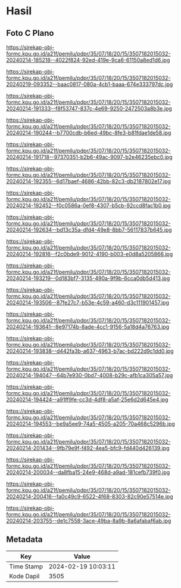 # Hasil

## Foto C Plano

https://sirekap-obj-formc.kpu.go.id/a21f/pemilu/pdpr/35/07/18/20/15/3507182015032-20240214-185218--4022f824-92ed-419e-9ca6-61150a8ed1d6.jpg

https://sirekap-obj-formc.kpu.go.id/a21f/pemilu/pdpr/35/07/18/20/15/3507182015032-20240219-093352--baac0817-080a-4cb1-baaa-674e333797dc.jpg

https://sirekap-obj-formc.kpu.go.id/a21f/pemilu/pdpr/35/07/18/20/15/3507182015032-20240214-191333--f8f53747-837c-4e69-9250-2472503a8b3e.jpg

https://sirekap-obj-formc.kpu.go.id/a21f/pemilu/pdpr/35/07/18/20/15/3507182015032-20240214-190244--b7700cdb-b6ed-49bc-8fe3-b81fdae1de58.jpg

https://sirekap-obj-formc.kpu.go.id/a21f/pemilu/pdpr/35/07/18/20/15/3507182015032-20240214-191718--97370351-b2b6-49ac-9097-b2e46235ebc0.jpg

https://sirekap-obj-formc.kpu.go.id/a21f/pemilu/pdpr/35/07/18/20/15/3507182015032-20240214-192355--6d17baef-4686-42bb-82c3-db2187802e17.jpg

https://sirekap-obj-formc.kpu.go.id/a21f/pemilu/pdpr/35/07/18/20/15/3507182015032-20240214-192452--f0c0586a-0ef8-4307-b5cb-92ccd8fac1b0.jpg

https://sirekap-obj-formc.kpu.go.id/a21f/pemilu/pdpr/35/07/18/20/15/3507182015032-20240214-192634--bd13c35a-dfd4-49e8-8bb7-56117837b645.jpg

https://sirekap-obj-formc.kpu.go.id/a21f/pemilu/pdpr/35/07/18/20/15/3507182015032-20240214-192816--f2c0bde9-9012-4190-b003-e0d8a5205866.jpg

https://sirekap-obj-formc.kpu.go.id/a21f/pemilu/pdpr/35/07/18/20/15/3507182015032-20240214-193219--0d183bf7-3135-490a-9f9b-6cca0db5d413.jpg

https://sirekap-obj-formc.kpu.go.id/a21f/pemilu/pdpr/35/07/18/20/15/3507182015032-20240214-193506--87fe27c7-b53e-4c59-a460-d3c111901457.jpg

https://sirekap-obj-formc.kpu.go.id/a21f/pemilu/pdpr/35/07/18/20/15/3507182015032-20240214-193641--8e97174b-8ade-4cc1-9156-5a18d4a76763.jpg

https://sirekap-obj-formc.kpu.go.id/a21f/pemilu/pdpr/35/07/18/20/15/3507182015032-20240214-193838--d442fa3b-a637-4963-b7ac-bd222d9c1dd0.jpg

https://sirekap-obj-formc.kpu.go.id/a21f/pemilu/pdpr/35/07/18/20/15/3507182015032-20240214-194047--64b7e930-0bd7-4008-b29c-afb1ca305a57.jpg

https://sirekap-obj-formc.kpu.go.id/a21f/pemilu/pdpr/35/07/18/20/15/3507182015032-20240214-194424--a91ff9fe-cc3d-4df8-a5af-25e6d2d645e4.jpg

https://sirekap-obj-formc.kpu.go.id/a21f/pemilu/pdpr/35/07/18/20/15/3507182015032-20240214-194553--be9a5ee9-74a5-4505-a205-70a468c5296b.jpg

https://sirekap-obj-formc.kpu.go.id/a21f/pemilu/pdpr/35/07/18/20/15/3507182015032-20240214-201434--9fb79e9f-f492-4ea5-bfc9-fd440d426139.jpg

https://sirekap-obj-formc.kpu.go.id/a21f/pemilu/pdpr/35/07/18/20/15/3507182015032-20240214-200034--da8fba15-24e9-468d-a9ad-181cefb739f0.jpg

https://sirekap-obj-formc.kpu.go.id/a21f/pemilu/pdpr/35/07/18/20/15/3507182015032-20240214-200416--fa0c49c9-6522-4f68-8303-82c90e57514e.jpg

https://sirekap-obj-formc.kpu.go.id/a21f/pemilu/pdpr/35/07/18/20/15/3507182015032-20240214-203755--de1c7558-3ace-49ba-8a9b-8a6afabaf6ab.jpg


## Metadata

| Key        | Value               |
| ---------- | ------------------- |
| Time Stamp | 2024-02-19 10:03:11 |
| Kode Dapil | 3505                |



